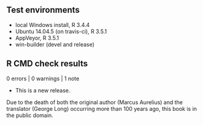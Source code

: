 ## Test environments
* local Windows install, R 3.4.4
* Ubuntu 14.04.5 (on travis-ci), R 3.5.1
* AppVeyor, R 3.5.1
* win-builder (devel and release)

## R CMD check results

0 errors | 0 warnings | 1 note

* This is a new release.


Due to the death of both the original author (Marcus Aurelius) and the translator (George Long) occurring more than 100 years ago, this book is in the public domain. 

